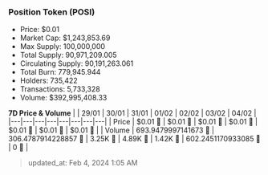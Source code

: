
  ### Position Token (POSI)
  - Price: $0.01
  - Market Cap: $1,243,853.69
  - Max Supply: 100,000,000
  - Total Supply: 90,971,209.005
  - Circulating Supply: 90,191,263.061
  - Total Burn: 779,945.944
  - Holders: 735,422
  - Transactions: 5,733,328
  - Volume: $392,995,408.33

  **7D Price & Volume**
  | | 29&#x2F;01 | 30&#x2F;01 | 31&#x2F;01 | 01&#x2F;02 | 02&#x2F;02 | 03&#x2F;02 | 04&#x2F;02 |
  |---|---|---|---|---|---|---|---|
  | Price | $0.01 🚀 | $0.01 🚀 | $0.01 🚀 | $0.01 🚀 | $0.01 🔻 | $0.01 🔻 | $0.01 🔻 |
  | Volume | 693.9479997141673 🔻 | 306.4787914228857 🔻 | 3.25K 🚀 | 4.89K 🚀 | 1.42K 🔻 | 602.2451170933085 🔻 | 0 🔻 |

  > updated_at: Feb 4, 2024 1:05 AM
